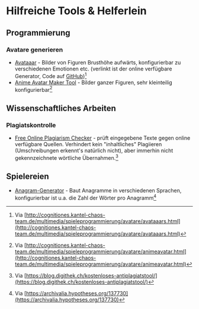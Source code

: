 # Hilfreiche Tools & Helferlein

## Programmierung

### Avatare generieren

 - [Avataaar](https://getavataaars.com/) - Bilder von Figuren Brusthöhe aufwärts, konfigurierbar zu verschiedenen Emotionen etc. (verlinkt ist der online verfügbare Generator, Code auf [GitHub](https://github.com/fangpenlin/avataaars-generator))[^fn-avataar]
 - [Anime Avatar Maker Tool](https://avachara.com/avatar/) - Bilder ganzer Figuren, sehr kleinteilig konfigurierbar[^fn-animemaker]

## Wissenschaftliches Arbeiten

### Plagiatskontrolle

 - [Free Online Plagiarism Checker](https://writer.com/plagiarism-checker/) - prüft eingegebene Texte gegen online verfügbare Quellen. Verhindert kein "inhaltliches" Plagiieren (Umschreibungen erkennt's natürlich nicht), aber immerhin nicht gekennzeichnete wörtliche Übernahmen.[^fn-plagiarism]

## Spielereien

 - [Anagram-Generator](https://www.arrak.fi/en/ag) - Baut Anagramme in verschiedenen Sprachen, konfigurierbar ist u.a. die Zahl der Wörter pro Anagramm[^fn-anagramm]


[^fn-avataar]: Via [http://cognitiones.kantel-chaos-team.de/multimedia/spieleprogrammierung/avatare/avataaars.html](http://cognitiones.kantel-chaos-team.de/multimedia/spieleprogrammierung/avatare/avataaars.html)
[^fn-animemaker]: Via [http://cognitiones.kantel-chaos-team.de/multimedia/spieleprogrammierung/avatare/animeavatar.html](http://cognitiones.kantel-chaos-team.de/multimedia/spieleprogrammierung/avatare/animeavatar.html)
[^fn-plagiarism]: Via [https://blog.digithek.ch/kostenloses-antiplagiatstool/](https://blog.digithek.ch/kostenloses-antiplagiatstool/)
[^fn-anagramm]: Via [https://archivalia.hypotheses.org/137730](https://archivalia.hypotheses.org/137730)
